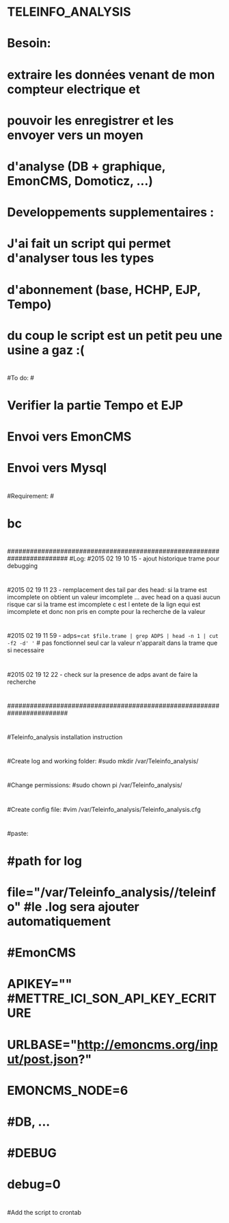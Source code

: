 # TELEINFO_ANALYSIS


# Besoin:                                                              #
#         extraire les données venant de mon compteur electrique et    #
#         pouvoir les enregistrer et les envoyer vers un moyen         #
#         d'analyse (DB + graphique, EmonCMS, Domoticz, ...)           #
#                                                                      #
# Developpements supplementaires :                                     #
#         J'ai fait un script qui permet d'analyser tous les types     #
#         d'abonnement (base, HCHP, EJP, Tempo)                        #
#         du coup le script est un petit peu une usine a gaz :(        #
#                                                                      #
#                                                                      #
#To do:                                                                #
#         Verifier la partie Tempo et EJP                              #
#         Envoi vers EmonCMS                                           #
#         Envoi vers Mysql                                             #
#                                                                      #
#                                                                      #
#                                                                      #
#                                                                      #
#Requirement:                                                          #
#            bc                                                        #
#                                                                      #
#                                                                      #
########################################################################
#Log:
#2015 02 19 10 15 - ajout historique trame pour debugging
#
#2015 02 19 11 23 - remplacement des tail par des head: si la trame est imcomplete on obtient un valeur imcomplete ... avec head on a quasi aucun risque car si la trame est imcomplete c est l entete de la lign equi est imcomplete et donc non pris en compte pour la recherche de la valeur
#
#2015 02 19 11 59 - adps=`cat $file.trame | grep ADPS | head -n 1 | cut -f2 -d' '` # pas fonctionnel seul car la valeur n'apparait dans la trame que si necessaire
#
#2015 02 19 12 22 - check sur la presence de adps avant de faire la recherche
#
#
#
########################################################################
#
#
#Teleinfo_analysis installation instruction
#
#Create log and working folder:
#sudo mkdir /var/Teleinfo_analysis/
#
#Change permissions:
#sudo chown pi /var/Teleinfo_analysis/
#
#Create config file:
#vim /var/Teleinfo_analysis/Teleinfo_analysis.cfg
#
#paste:
#	#path for log
#	file="/var/Teleinfo_analysis//teleinfo" #le .log sera ajouter automatiquement
#	#EmonCMS
#	APIKEY="" #METTRE_ICI_SON_API_KEY_ECRITURE
#	URLBASE="http://emoncms.org/input/post.json?"
#	EMONCMS_NODE=6
#	#DB, ...
#
#	#DEBUG
#	debug=0
#
#Add the script to crontab
#
#
